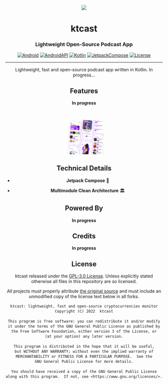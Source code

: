 <div align="center">

<p><img src="https://github.com/ifhmslf/ktcast/metadata/intro.webp" width="200"></p>

# ktcast

### Lightweight Open-Source Podcast App

[![Android](https://img.shields.io/badge/Android-grey?logo=android&style=flat)](https://www.android.com/)
[![AndroidAPI](https://img.shields.io/badge/API-24%2B-brightgreen.svg?style=flat)](https://www.android.com/)
[![Kotlin](https://img.shields.io/badge/kotlin-1.7.10-blue.svg?logo=kotlin)](https://kotlinlang.org)
[![JetpackCompose](https://img.shields.io/badge/Jetpack%20Compose-1.2.0-yellow)](https://developer.android.com/jetpack/compose)
[![License](https://img.shields.io/github/license/ktcast/ktcast?color=orange)](./LICENSE)

----

Lightweight, fast and open-source podcast app written in Kotlin. In progress...

## Features

**In progress**

<br>

<p float="center">
  <img src="metadata/intro.webp" width="25%" />
</p>


## Technical Details

- **Jetpack Compose** 🚀

- **Multimodule Clean Architecture** 🏛

## Powered By

**In progress**

## Credits

**In progress**

## License

ktcast released under the [GPL-3.0 License](./LICENSE). Unless explicitly
stated otherwise all files in this repository are so licensed.

All projects must properly attribute [the original source](https://github.com/ifhmslf/ktcast)
and must include an unmodified copy of the license text below in all forks.

```
ktcast: lightweight, fast and open-source cryptocurrencies monitor
Copyright (C) 2022  ktcast

This program is free software: you can redistribute it and/or modify
it under the terms of the GNU General Public License as published by
the Free Software Foundation, either version 3 of the License, or
(at your option) any later version.

This program is distributed in the hope that it will be useful,
but WITHOUT ANY WARRANTY; without even the implied warranty of
MERCHANTABILITY or FITNESS FOR A PARTICULAR PURPOSE.  See the
GNU General Public License for more details.

You should have received a copy of the GNU General Public License
along with this program.  If not, see <https://www.gnu.org/licenses/>.
```   